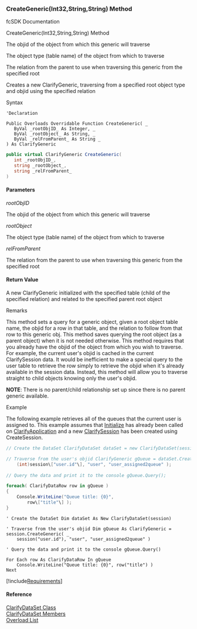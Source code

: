 ﻿### CreateGeneric(Int32,String,String) Method

fcSDK Documentation

CreateGeneric(Int32,String,String) Method

The objid of the object from which this generic will traverse

The object type (table name) of the object from which to traverse

The relation from the parent to use when traversing this generic from the specified root

Creates a new ClarifyGeneric, traversing from a specified root object type and objid using the specified relation

Syntax

```vbnet
'Declaration

Public Overloads Overridable Function CreateGeneric( _
   ByVal _rootObjID_ As Integer, _
   ByVal _rootObject_ As String, _
   ByVal _relFromParent_ As String _
) As ClarifyGeneric
```

```csharp
public virtual ClarifyGeneric CreateGeneric( 
   int _rootObjID_,
   string _rootObject_,
   string _relFromParent_
)
```

#### Parameters

_rootObjID_

The objid of the object from which this generic will traverse

_rootObject_

The object type (table name) of the object from which to traverse

_relFromParent_

The relation from the parent to use when traversing this generic from the specified root

#### Return Value

A new ClarifyGeneric initialized with the specified table (child of the specified relation) and related to the specified parent root object

Remarks

This method sets a query for a generic object, given a root object table name, the objid for a row in that table, and the relation to follow from that row to this generic obj. This method saves querying the root object (as a parent object) when it is not needed otherwise. This method requires that you already have the objid of the object from which you wish to traverse. For example, the current user's objid is cached in the current ClarifySession data. It would be inefficient to make a special query to the user table to retrieve the row simply to retrieve the objid when it's already available in the session data. Instead, this method will allow you to traverse straight to child objects knowing only the user's objid.

**NOTE**: There is no parent/child relationship set up since there is no parent generic available.

Example

The following example retrieves all of the queues that the current user is assigned to. This example assumes that [Initialize](fcSDK~FChoice.Foundation.Clarify.ClarifyApplication~Initialize.md) has already been called on [ClarifyApplication](fcSDK~FChoice.Foundation.Clarify.ClarifyApplication.md) and a new [ClarifySession](fcSDK~FChoice.Foundation.Clarify.ClarifySession.md) has been created using CreateSession.

```csharp
// Create the DataSet ClarifyDataSet dataSet = new ClarifyDataSet(session);

// Traverse from the user's objid ClarifyGeneric gQueue = dataSet.CreateGeneric(
    (int)session\["user.id"\], "user", "user_assigned2queue" );
    
// Query the data and print it to the console gQueue.Query();

foreach( ClarifyDataRow row in gQueue )
{
    Console.WriteLine("Queue title: {0}",
        row\["title"\] );
}
```

```vbnet
' Create the DataSet Dim dataSet As New ClarifyDataSet(session)

' Traverse from the user's objid Dim gQueue As ClarifyGeneric = session.CreateGeneric( _
    session("user.id"), "user", "user_assigned2queue" )
    
' Query the data and print it to the console gQueue.Query()

For Each row As ClarifyDataRow In gQueue
    Console.WriteLine("Queue title: {0}", row("title") )
Next
```

[!include[Requirements](../partials/requirements.md)]



#### Reference

[ClarifyDataSet Class](fcSDK~FChoice.Foundation.Clarify.ClarifyDataSet.md)  
[ClarifyDataSet Members](fcSDK~FChoice.Foundation.Clarify.ClarifyDataSet_members.md)  
[Overload List](fcSDK~FChoice.Foundation.Clarify.ClarifyDataSet~CreateGeneric.md)